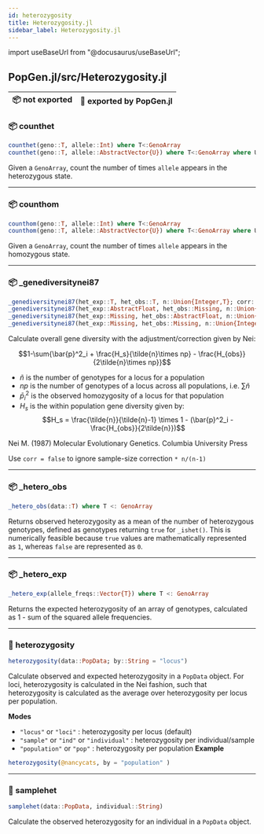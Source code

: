 ```yaml
---
id: heterozygosity
title: Heterozygosity.jl
sidebar_label: Heterozygosity.jl
---
```

import useBaseUrl from "@docusaurus/useBaseUrl";

<link rel="stylesheet" href={useBaseUrl("katex/katex.min.css")} />

## PopGen.jl/src/Heterozygosity.jl
| 📦  not exported | 🔵  exported by PopGen.jl |
|:---:|:---:|

### 📦 counthet
```julia
counthet(geno::T, allele::Int) where T<:GenoArray
counthet(geno::T, allele::AbstractVector{U}) where T<:GenoArray where U<:Integer
```
Given a `GenoArray`, count the number of times `allele` appears in the
heterozygous state.

----
### 📦 counthom
```julia
counthom(geno::T, allele::Int) where T<:GenoArray
counthom(geno::T, allele::AbstractVector{U}) where T<:GenoArray where U<:Integer
```
Given a `GenoArray`, count the number of times `allele` appears in the
homozygous state.

----
### 📦 _genediversitynei87
```julia
_genediversitynei87(het_exp::T, het_obs::T, n::Union{Integer,T}; corr::Bool = true) where T<: AbstractFloat
_genediversitynei87(het_exp::AbstractFloat, het_obs::Missing, n::Union{Integer,AbstractFloat}; corr::Bool = true)
_genediversitynei87(het_exp::Missing, het_obs::AbstractFloat, n::Union{Integer,AbstractFloat}; corr::Bool = true)
_genediversitynei87(het_exp::Missing, het_obs::Missing, n::Union{Integer,AbstractFloat}; corr::Bool = true)
```
Calculate overall gene diversity with the adjustment/correction given by Nei:

$$1-\sum{\bar{p}^2_i + \frac{H_s}{\tilde{n}\times np} - \frac{H_{obs}}{2\tilde{n}\times np}}$$

- $\tilde{n}$ is the number of genotypes for a locus for a population
- $np$ is the number of genotypes of a locus across all populations, i.e. $\sum{\tilde{n}}$
- $\bar{p}^2_i$ is the observed homozygosity of a locus for that population
- $H_s$ is the within population gene diversity given by:
$$H_s = \frac{\tilde{n}}{\tilde{n}-1} \times 1 - (\bar{p}^2_i - \frac{H_{obs}}{2\tilde{n}})$$

Nei M. (1987) Molecular Evolutionary Genetics. Columbia University Press

Use `corr = false` to ignore sample-size correction `* n/(n-1)`

----
### 📦 _hetero_obs
```julia
_hetero_obs(data::T) where T <: GenoArray
```
Returns observed heterozygosity as a mean of the number of heterozygous genotypes, defined
as genotypes returning `true` for `_ishet()`. This is numerically feasible because
`true` values are mathematically represented as `1`, whereas `false` are represented
as `0`.

----
### 📦 _hetero_exp
```julia
_hetero_exp(allele_freqs::Vector{T}) where T <: GenoArray
```
Returns the expected heterozygosity of an array of genotypes,
calculated as 1 - sum of the squared allele frequencies.

----

### 🔵 heterozygosity
```julia
heterozygosity(data::PopData; by::String = "locus")
```
Calculate observed and expected heterozygosity in a `PopData` object. For loci,
heterozygosity is calculated in the Nei fashion, such that heterozygosity is
calculated as the average over heterozygosity per locus per population.

**Modes**
- `"locus"` or `"loci"` : heterozygosity per locus (default)
- `"sample"` or `"ind"` or `"individual"` : heterozygosity per individual/sample
- `"population"` or `"pop"` : heterozygosity per population
**Example**
```julia
heterozygosity(@nancycats, by = "population" )
```
----
### 🔵 samplehet
```julia
samplehet(data::PopData, individual::String)
```
Calculate the observed heterozygosity for an individual in a `PopData` object.
